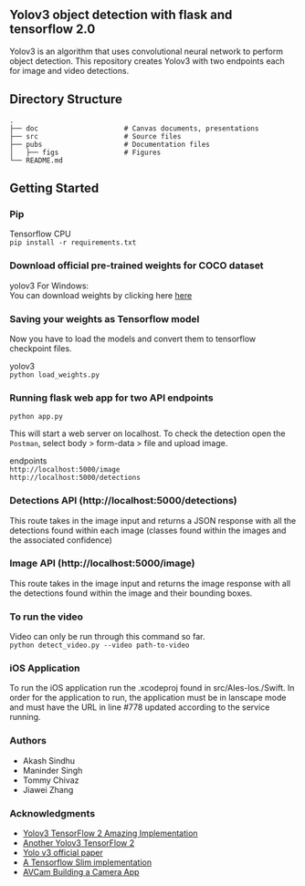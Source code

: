 ## Yolov3 object detection with flask and tensorflow 2.0

Yolov3 is an algorithm that uses convolutional neural network to perform object detection. This repository creates Yolov3 with two endpoints each for image and video detections. 

## Directory Structure

    .
    ├── doc                     # Canvas documents, presentations
    ├── src                     # Source files 
    ├── pubs                    # Documentation files 
    │   ├── figs                # Figures
    └── README.md

## Getting Started  

### Pip  
Tensorflow CPU  
`pip install -r requirements.txt`


### Download official pre-trained weights for COCO dataset  
yolov3 For Windows:    
You can download weights by clicking here [here](https://pjreddie.com/media/files/yolov3.weights)

### Saving your weights as Tensorflow model  
Now you have to load the models and convert them to tensorflow checkpoint files.


yolov3  
`python load_weights.py`  

### Running flask web app for two API endpoints 

`python app.py`

This will start a web server on localhost. To check the detection open the `Postman`, select body > form-data > file and upload image. 

endpoints  
`http://localhost:5000/image`  
`http://localhost:5000/detections`  


### Detections API (http://localhost:5000/detections)  
This route takes in the image input and returns a JSON response with all the detections found within each image (classes found within the images and the associated confidence)

### Image API (http://localhost:5000/image)  
This route takes in the image input and returns the image response with all the detections found within the image and their bounding boxes. 


### To run the video  
Video can only be run through this command so far.  
`python detect_video.py --video path-to-video`

### iOS Application 
To run the iOS application run the .xcodeproj found in src/AIes-Ios./Swift. In order for the application to run, the application must be in lanscape mode and must have the URL in line #778 updated according to the service running. 

### Authors 
* Akash Sindhu  
* Maninder Singh   
* Tommy Chivaz  
* Jiawei Zhang   

### Acknowledgments

* [Yolov3 TensorFlow 2 Amazing Implementation](https://github.com/zzh8829/yolov3-tf2)  
* [Another Yolov3 TensorFlow 2](https://github.com/heartkilla/yolo-v3)   
* [Yolo v3 official paper](https://arxiv.org/abs/1804.02767)  
* [A Tensorflow Slim implementation](https://github.com/mystic123/tensorflow-yolo-v3) 
* [AVCam Building a Camera App](https://developer.apple.com/documentation/avfoundation/cameras_and_media_capture/avcam_building_a_camera_app) 
